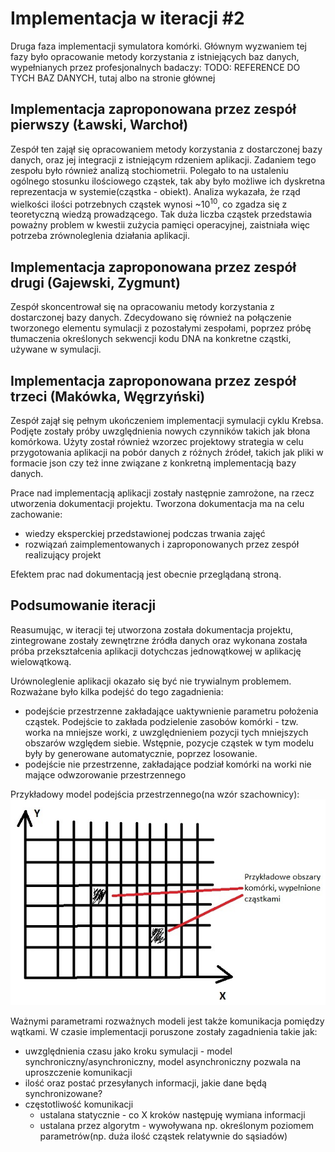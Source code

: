 # Implementacja w iteracji #2

Druga faza implementacji symulatora komórki. 
Głównym wyzwaniem tej fazy było opracowanie metody korzystania z istniejących baz danych, wypełnianych przez profesjonalnych badaczy:
TODO: REFERENCE DO TYCH BAZ DANYCH, tutaj albo na stronie głównej

## Implementacja zaproponowana przez zespół pierwszy (Ławski, Warchoł)

Zespół ten zajął się opracowaniem metody korzystania z dostarczonej bazy danych, oraz jej integracji z istniejącym rdzeniem aplikacji.
Zadaniem tego zespołu było również analizą stochiometrii. Polegało to na ustaleniu ogólnego stosunku ilościowego cząstek, 
tak aby było możliwe ich dyskretna reprezentacja w systemie(cząstka - obiekt). Analiza wykazała, że rząd wielkości ilości potrzebnych cząstek
wynosi ~10<sup>10</sup>, co zgadza się z teoretyczną wiedzą prowadzącego. Tak duża liczba cząstek przedstawia poważny problem w kwestii zużycia
pamięci operacyjnej, zaistniała więc potrzeba zrównoleglenia działania aplikacji. 

## Implementacja zaproponowana przez zespół drugi (Gajewski, Zygmunt)

Zespół skoncentrował się na opracowaniu metody korzystania z dostarczonej bazy danych. 
Zdecydowano się również na połączenie tworzonego elementu symulacji z pozostałymi zespołami, poprzez próbę tłumaczenia
określonych sekwencji kodu DNA na konkretne cząstki, używane w symulacji.

## Implementacja zaproponowana przez zespół trzeci (Makówka, Węgrzyński)

Zespół zajął się pełnym ukończeniem implementacji symulacji cyklu Krebsa.
Podjęte zostały próby uwzględnienia nowych czynników takich jak błona komórkowa.
Użyty został również wzorzec projektowy strategia w celu przygotowania aplikacji na pobór danych z różnych źródeł, takich jak pliki w formacie json czy też inne związane z konkretną implementacją bazy danych.

Prace nad implementacją aplikacji zostały następnie zamrożone, na rzecz utworzenia dokumentacji projektu.
Tworzona dokumentacja ma na celu zachowanie:
 - wiedzy eksperckiej przedstawionej podczas trwania zajęć
 - rozwiązań zaimplementowanych i zaproponowanych przez zespół realizujący projekt
 
Efektem prac nad dokumentacją jest obecnie przeglądaną stroną.

## Podsumowanie iteracji

Reasumując, w iteracji tej utworzona została dokumentacja projektu, zintegrowane zostały zewnętrzne źródła danych oraz wykonana została
próba przekształcenia aplikacji dotychczas jednowątkowej w aplikację wielowątkową.

Urównoleglenie aplikacji okazało się być nie trywialnym problemem. Rozważane było kilka podejść do tego zagadnienia:
- podejście przestrzenne zakładające uaktywnienie parametru położenia cząstek. Podejście to zakłada podzielenie zasobów komórki - tzw. worka
na mniejsze worki, z uwzględnieniem pozycji tych mniejszych obszarów względem siebie. Wstępnie, pozycje cząstek w tym modelu były by generowane automatycznie, poprzez losowanie.
- podejście nie przestrzenne, zakładające podział komórki na worki nie mające odwzorowanie przestrzennego


Przykładowy model podejścia przestrzennego(na wzór szachownicy):
![ExampleSpatialModel](img/ExampleSpatialModel.jpg "ExampleSpatialModel")


Ważnymi parametrami rozważnych modeli jest także komunikacja pomiędzy wątkami. W czasie implementacji poruszone zostały zagadnienia takie jak:
- uwzględnienia czasu jako kroku symulacji - model synchroniczny/asynchroniczny, model asynchroniczny pozwala na uproszczenie komunikacji
- ilość oraz postać przesyłanych informacji, jakie dane będą synchronizowane?
- częstotliwość komunikacji
  - ustalana statycznie - co X kroków następuję wymiana informacji
  - ustalana przez algorytm - wywoływana np. określonym poziomem parametrów(np. duża ilość cząstek relatywnie do sąsiadów)